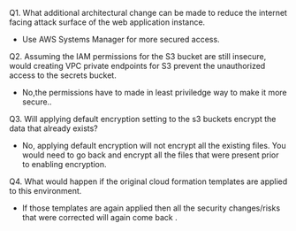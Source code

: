 Q1. What additional architectural change can be made to reduce the internet facing attack surface of the web application instance.

-   Use AWS Systems Manager for more secured access.

Q2. Assuming the IAM permissions for the S3 bucket are still insecure, would creating VPC private endpoints for S3 prevent the unauthorized access to the secrets bucket.

-   No,the permissions have to made in least priviledge way to make it more secure..

Q3. Will applying default encryption setting to the s3 buckets encrypt the data that already exists?

-   No, applying default encryption will not encrypt all the existing files. You would need to go back and encrypt all the files that were present prior to enabling encryption.

Q4. What would happen if the original cloud formation templates are applied to this environment.

- If those templates are again applied then all the security changes/risks that were corrected will again come back . 
